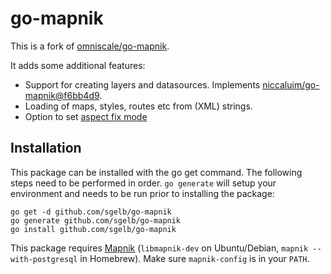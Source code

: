 go-mapnik
=========

This is a fork of [omniscale/go-mapnik](https://github.com/omniscale/go-mapnik).

It adds some additional features:

- Support for creating layers and datasources. Implements [niccaluim/go-mapnik@f6bb4d9](https://github.com/niccaluim/go-mapnik/commit/f6bb4d9).
- Loading of maps, styles, routes etc from (XML) strings.
- Option to set [aspect fix mode](https://github.com/mapnik/mapnik/wiki/Aspect-Fix-Mode)

Installation
------------

This package can be installed with the go get command. The following steps need
to be performed in order. `go generate` will setup your environment and needs
to be run prior to installing the package:

    go get -d github.com/sgelb/go-mapnik
    go generate github.com/sgelb/go-mapnik
    go install github.com/sgelb/go-mapnik

This package requires [Mapnik](http://mapnik.org/) (`libmapnik-dev` on
Ubuntu/Debian, `mapnik --with-postgresql` in Homebrew). Make sure
`mapnik-config` is in your `PATH`.
